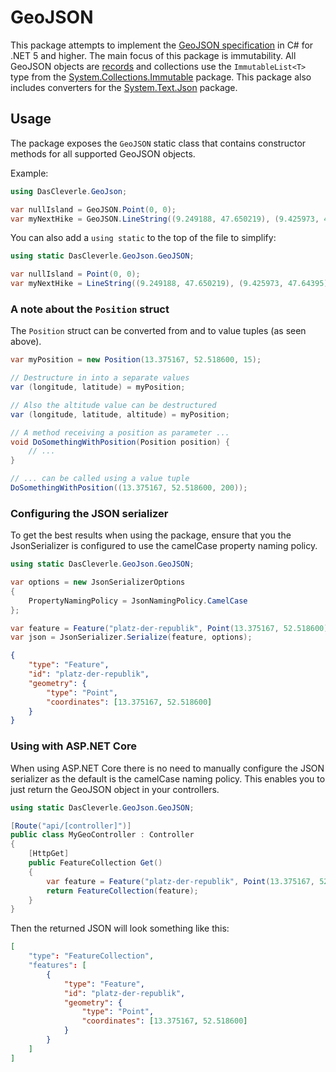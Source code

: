 # GeoJSON

This package attempts to implement the [GeoJSON specification](https://geojson.org/) in C# for .NET 5 and higher.  The main focus of this package is immutability.  All GeoJSON objects are [records](https://learn.microsoft.com/en-us/dotnet/csharp/whats-new/tutorials/records) and collections use the `ImmutableList<T>` type from the [System.Collections.Immutable](https://www.nuget.org/packages/System.Collections.Immutable) package.  This package also includes converters for the [System.Text.Json](https://www.nuget.org/packages/System.Text.Json) package.

## Usage

The package exposes the `GeoJSON` static class that contains constructor methods for all supported GeoJSON objects. 

Example:

```csharp
using DasCleverle.GeoJson;

var nullIsland = GeoJSON.Point(0, 0);
var myNextHike = GeoJSON.LineString((9.249188, 47.650219), (9.425973, 47.64395), (9.519018, 47.569409), (9.480158, 47.516946));
```

You can also add a `using static` to the top of the file to simplify:

```csharp
using static DasCleverle.GeoJson.GeoJSON;

var nullIsland = Point(0, 0);
var myNextHike = LineString((9.249188, 47.650219), (9.425973, 47.64395), (9.519018, 47.569409), (9.480158, 47.516946));
```

### A note about the `Position` struct

The `Position` struct can be converted from and to value tuples (as seen above).

```csharp
var myPosition = new Position(13.375167, 52.518600, 15);

// Destructure in into a separate values
var (longitude, latitude) = myPosition;

// Also the altitude value can be destructured
var (longitude, latitude, altitude) = myPosition;

// A method receiving a position as parameter ...
void DoSomethingWithPosition(Position position) {
    // ...
}

// ... can be called using a value tuple
DoSomethingWithPosition((13.375167, 52.518600, 200));
```

### Configuring the JSON serializer 

To get the best results when using the package, ensure that you the JsonSerializer is configured to use the camelCase property naming policy. 

```csharp
using static DasCleverle.GeoJson.GeoJSON;

var options = new JsonSerializerOptions 
{
    PropertyNamingPolicy = JsonNamingPolicy.CamelCase
};

var feature = Feature("platz-der-republik", Point(13.375167, 52.518600));
var json = JsonSerializer.Serialize(feature, options);
```

```json
{
    "type": "Feature",
    "id": "platz-der-republik",
    "geometry": {
        "type": "Point",
        "coordinates": [13.375167, 52.518600]
    }
}
``` 

### Using with ASP.NET Core

When using ASP.NET Core there is no need to manually configure the JSON serializer as the default is the camelCase naming policy.
This enables you to just return the GeoJSON object in your controllers.

```csharp
using static DasCleverle.GeoJson.GeoJSON;

[Route("api/[controller]")]
public class MyGeoController : Controller
{
    [HttpGet]
    public FeatureCollection Get()
    {
        var feature = Feature("platz-der-republik", Point(13.375167, 52.518600));
        return FeatureCollection(feature);
    }
}
```

Then the returned JSON will look something like this:

```json
[
    "type": "FeatureCollection",
    "features": [
        {
            "type": "Feature",
            "id": "platz-der-republik",
            "geometry": {
                "type": "Point",
                "coordinates": [13.375167, 52.518600]
            }
        }
    ]
]
```